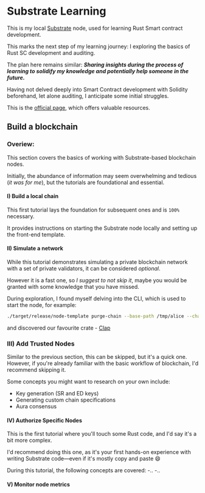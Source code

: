 # Substrate Learning

This is my local [Substrate](https://substrate.io/) node, used for learning Rust Smart contract development.

This marks the next step of my learning journey: I exploring the basics of Rust SC development and auditing.

The plan here remains similar: **_Sharing insights during the process of learning to solidify my knowledge and potentially help someone in the future._**

Having not delved deeply into Smart Contract development with Solidity beforehand, let alone auditing, I anticipate some initial struggles.

This is the [official page](https://docs.substrate.io/tutorials/), which offers valuable resources.

## Build a blockchain

### Overiew:

This section covers the basics of working with Substrate-based blockchain nodes.

Initially, the abundance of information may seem overwhelming and tedious (_it was for me_), but the tutorials are foundational and essential.

#### I) Build a local chain

This first tutorial lays the foundation for subsequent ones and is `100%` necessary. 

It provides instructions on starting the Substrate node locally and setting up the front-end template.

#### II) Simulate a network

While this tutorial demonstrates simulating a private blockchain network with a set of private validators, it can be considered _optional_.

However it is a fast one, so _I suggest to not skip it_, maybe you would be granted with some knowledge that you have missed.

During exploration, I found myself delving into the CLI, which is used to start the node, for example:

```bash
./target/release/node-template purge-chain --base-path /tmp/alice --chain local
```

and discovered our favourite crate - [Clap](https://docs.rs/clap/latest/clap/)

### III) Add Trusted Nodes

Similar to the previous section, this can be skipped, but it's a quick one. However, if you're already familiar with the basic workflow of blockchain, I'd recommend skipping it.

Some concepts you might want to research on your own include:
- Key generation (SR and ED keys)
- Generating custom chain specifications
- Aura consensus

#### IV) Authorize Specific Nodes

This is the first tutorial where you'll touch some Rust code, and I'd say it's a bit more complex.

I'd recommend doing this one, as it's your first hands-on experience with writing Substrate code—even if it's mostly copy and paste 😄

During this tutorial, the following concepts are covered:
-..
-..


#### V) Monitor node metrics
